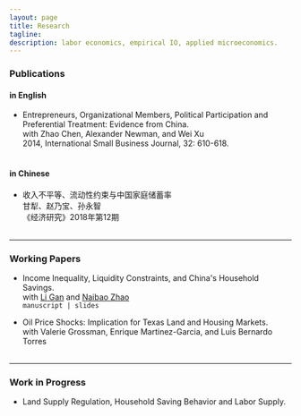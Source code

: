 ```yaml
---
layout: page
title: Research
tagline:
description: labor economics, empirical IO, applied microeconomics.
---
```

### <a name="pub"></a>Publications

#### in English


- Entrepreneurs, Organizational Members, Political Participation and Preferential Treatment: Evidence from China.<br/> 
  with Zhao Chen, Alexander Newman, and Wei Xu<br/>
  2014, International Small Business Journal, 32: 610-618.<br/><br/>
    

#### in Chinese

- 收入不平等、流动性约束与中国家庭储蓄率<br/> 
  甘犁、赵乃宝、孙永智<br/> 
  《经济研究》2018年第12期<br/><br/>


---

### <a name="wp"></a>Working Papers


- Income Inequality, Liquidity Constraints, and China's Household Savings.<br/> 
  with <a href="http://people.tamu.edu/~ganli/" target="_blank"> Li Gan</a> and <a href="http://naibaozhao.com" target="_blank"> Naibao Zhao</a><br/>
  <code>manuscript | slides</code> <br/>
  
- Oil Price Shocks: Implication for Texas Land and Housing Markets.<br/>
  with Valerie Grossman, Enrique Martinez-Garcia, and Luis Bernardo Torres<br/><br/>
  
---

### <a name="wip"></a>Work in Progress

- Land Supply Regulation, Household Saving Behavior and Labor Supply.<br/>

    
 
 

